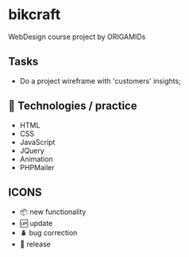 # bikcraft

WebDesign course project by ORIGAMIDs

## Tasks

- Do a project wireframe with 'customers' insights;

## 🚀 Technologies / practice

- HTML
- CSS
- JavaScript
- JQuery
- Animation
- PHPMailer

## ICONS

- :package: new functionality
- :up: update
- :beetle: bug correction
- :checkered_flag: release

